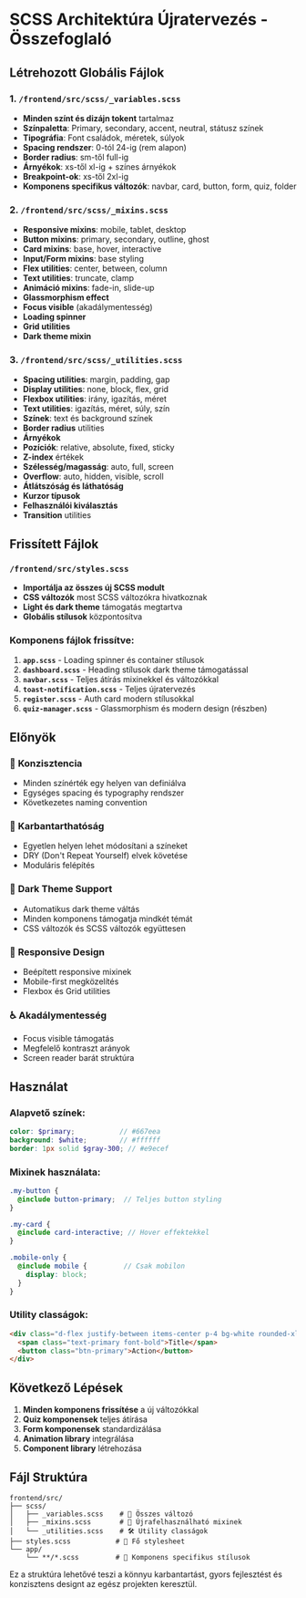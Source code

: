 # SCSS Architektúra Újratervezés - Összefoglaló

## Létrehozott Globális Fájlok

### 1. `/frontend/src/scss/_variables.scss`
- **Minden színt és dizájn tokent** tartalmaz
- **Színpaletta**: Primary, secondary, accent, neutral, státusz színek
- **Tipográfia**: Font családok, méretek, súlyok
- **Spacing rendszer**: 0-tól 24-ig (rem alapon)
- **Border radius**: sm-től full-ig
- **Árnyékok**: xs-től xl-ig + színes árnyékok
- **Breakpoint-ok**: xs-től 2xl-ig
- **Komponens specifikus változók**: navbar, card, button, form, quiz, folder

### 2. `/frontend/src/scss/_mixins.scss`
- **Responsive mixins**: mobile, tablet, desktop
- **Button mixins**: primary, secondary, outline, ghost
- **Card mixins**: base, hover, interactive
- **Input/Form mixins**: base styling
- **Flex utilities**: center, between, column
- **Text utilities**: truncate, clamp
- **Animáció mixins**: fade-in, slide-up
- **Glassmorphism effect**
- **Focus visible** (akadálymentesség)
- **Loading spinner**
- **Grid utilities**
- **Dark theme mixin**

### 3. `/frontend/src/scss/_utilities.scss`
- **Spacing utilities**: margin, padding, gap
- **Display utilities**: none, block, flex, grid
- **Flexbox utilities**: irány, igazítás, méret
- **Text utilities**: igazítás, méret, súly, szín
- **Színek**: text és background színek
- **Border radius** utilities
- **Árnyékok**
- **Pozíciók**: relative, absolute, fixed, sticky
- **Z-index** értékek
- **Szélesség/magasság**: auto, full, screen
- **Overflow**: auto, hidden, visible, scroll
- **Átlátszóság és láthatóság**
- **Kurzor típusok**
- **Felhasználói kiválasztás**
- **Transition** utilities

## Frissített Fájlok

### `/frontend/src/styles.scss`
- **Importálja az összes új SCSS modult**
- **CSS változók** most SCSS változókra hivatkoznak
- **Light és dark theme** támogatás megtartva
- **Globális stílusok** központosítva

### Komponens fájlok frissítve:
1. **`app.scss`** - Loading spinner és container stílusok
2. **`dashboard.scss`** - Heading stílusok dark theme támogatással
3. **`navbar.scss`** - Teljes átírás mixinekkel és változókkal
4. **`toast-notification.scss`** - Teljes újratervezés
5. **`register.scss`** - Auth card modern stílusokkal
6. **`quiz-manager.scss`** - Glassmorphism és modern design (részben)

## Előnyök

### 🎨 **Konzisztencia**
- Minden színérték egy helyen van definiálva
- Egységes spacing és typography rendszer
- Következetes naming convention

### 🔧 **Karbantarthatóság**
- Egyetlen helyen lehet módosítani a színeket
- DRY (Don't Repeat Yourself) elvek követése
- Moduláris felépítés

### 🌙 **Dark Theme Support**
- Automatikus dark theme váltás
- Minden komponens támogatja mindkét témát
- CSS változók és SCSS változók együttesen

### 📱 **Responsive Design**
- Beépített responsive mixinek
- Mobile-first megközelítés
- Flexbox és Grid utilities

### ♿ **Akadálymentesség**
- Focus visible támogatás
- Megfelelő kontraszt arányok
- Screen reader barát struktúra

## Használat

### Alapvető színek:
```scss
color: $primary;           // #667eea
background: $white;        // #ffffff
border: 1px solid $gray-300; // #e9ecef
```

### Mixinek használata:
```scss
.my-button {
  @include button-primary;  // Teljes button styling
}

.my-card {
  @include card-interactive; // Hover effektekkel
}

.mobile-only {
  @include mobile {         // Csak mobilon
    display: block;
  }
}
```

### Utility classágok:
```html
<div class="d-flex justify-between items-center p-4 bg-white rounded-xl">
  <span class="text-primary font-bold">Title</span>
  <button class="btn-primary">Action</button>
</div>
```

## Következő Lépések

1. **Minden komponens frissítése** a új változókkal
2. **Quiz komponensek** teljes átírása
3. **Form komponensek** standardizálása
4. **Animation library** integrálása
5. **Component library** létrehozása

## Fájl Struktúra

```
frontend/src/
├── scss/
│   ├── _variables.scss    # 🎨 Összes változó
│   ├── _mixins.scss       # 🔧 Újrafelhasználható mixinek
│   └── _utilities.scss    # 🛠️ Utility classágok
├── styles.scss           # 📝 Fő stylesheet
└── app/
    └── **/*.scss         # 📁 Komponens specifikus stílusok
```

Ez a struktúra lehetővé teszi a könnyu karbantartást, gyors fejlesztést és konzisztens designt az egész projekten keresztül.
